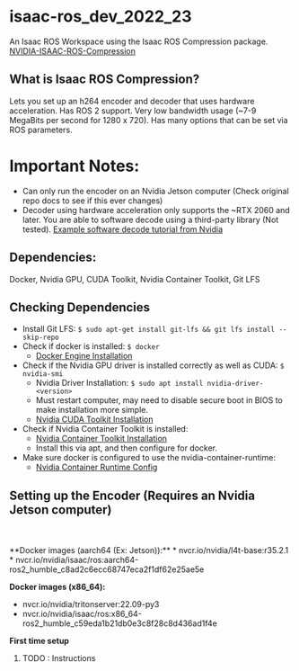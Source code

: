 # isaac-ros_dev_2022_23
An Isaac ROS Workspace using the Isaac ROS Compression package.
<br>
[NVIDIA-ISAAC-ROS-Compression](https://github.com/NVIDIA-ISAAC-ROS/isaac_ros_compression)
<br>
## What is Isaac ROS Compression?
Lets you set up an h264 encoder and decoder that uses hardware acceleration. Has ROS 2 support. Very low bandwidth usage (~7-9 MegaBits per second for 1280 x 720). Has many options that can be set via ROS parameters.
<br>
# Important Notes:
- Can only run the encoder on an Nvidia Jetson computer (Check original repo docs to see if this ever changes)
- Decoder using hardware acceleration only supports the ~RTX 2060 and later. You are able to software decode using a third-party library (Not tested). [Example software decode tutorial from Nvidia](https://github.com/NVIDIA-ISAAC-ROS/isaac_ros_compression/blob/main/docs/tutorial-compatible-decode.md)

## Dependencies:
Docker, Nvidia GPU, CUDA Toolkit, Nvidia Container Toolkit, Git LFS
<br>
## Checking Dependencies
- Install Git LFS: `$ sudo apt-get install git-lfs && git lfs install --skip-repo`
- Check if docker is installed: `$ docker`
  - [Docker Engine Installation](https://docs.docker.com/engine/install/ubuntu/)
- Check if the Nvidia GPU driver is installed correctly as well as CUDA: `$ nvidia-smi`
  - Nvidia Driver Installation: `$ sudo apt install nvidia-driver-<version>`
  - Must restart computer, may need to disable secure boot in BIOS to make installation more simple.
  - [Nvidia CUDA Toolkit Installation](https://developer.nvidia.com/cuda-downloads)
- Check if Nvidia Container Toolkit is installed:
  - [Nvidia Container Toolkit Installation](https://docs.nvidia.com/datacenter/cloud-native/container-toolkit/latest/install-guide.html)
  - Install this via apt, and then configure for docker.
- Make sure docker is configured to use the nvidia-container-runtime:
    - [Nvidia Container Runtime Config](https://github.com/NVIDIA-ISAAC-ROS/isaac_ros_common/blob/main/docs/dev-env-setup.md)

## Setting up the Encoder (Requires an Nvidia Jetson computer)


<br>
<br>
**Docker images (aarch64 (Ex: Jetson)):**
* nvcr.io/nvidia/l4t-base:r35.2.1
* nvcr.io/nvidia/isaac/ros:aarch64-ros2_humble_c8ad2c6ecc68747eca2f1df62e25ae5e


**Docker images (x86_64):**
* nvcr.io/nvidia/tritonserver:22.09-py3
* nvcr.io/nvidia/isaac/ros:x86_64-ros2_humble_c59eda1b21db0e3c8f28c8d436ad1f4e


**First time setup**
<br>
1. TODO : Instructions
